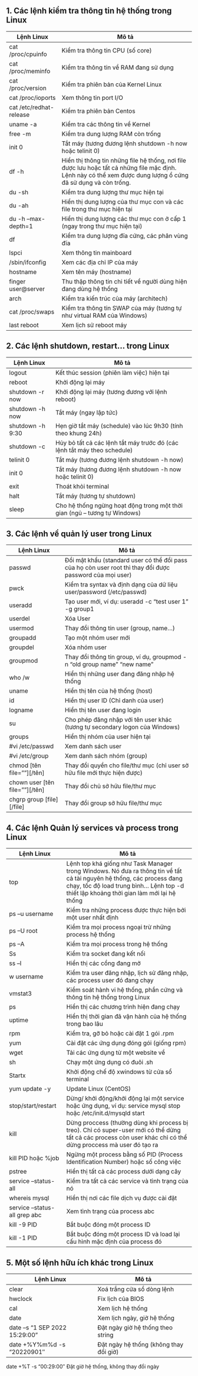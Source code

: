 ## 1. Các lệnh kiểm tra thông tin hệ thống trong Linux
| Lệnh Linux	| Mô tả |
|-------------------|-------|
| cat /proc/cpuinfo	| Kiểm tra thông tin CPU (số core) |
| cat /proc/meminfo	| Kiểm tra thông tin về RAM đang sử dụng |
| cat /proc/version	| Kiểm tra phiên bản của Kernel Linux |
| cat /proc/ioports	| Xem thông tin port I/O |
| cat /etc/redhat-release	| Kiểm tra phiên bản Centos |
| uname -a	| Kiểm tra các thông tin về Kernel |
| free -m	| Kiểm tra dung lượng RAM còn trống |
| init 0	| Tắt máy (tương đương lệnh shutdown -h now hoặc telinit 0) |
| df -h	| Hiển thị thông tin những file hệ thống, nơi file được lưu hoặc tất cả những file mặc định. Lệnh này có thể xem được dung lượng ổ cứng đã sử dụng và còn trống. |
| du -sh	| Kiểm tra dung lượng thư mục hiện tại |
| du  -ah	 | Hiển thị dung lượng của thư mục con và các file trong thư mục hiện tại |
| du -h –max-depth=1	| Hiển thị dung lượng các thư mục con ở cấp 1 (ngay trong thư mục hiện tại) |
| df	| Kiểm tra dung lượng đĩa cứng, các phân vùng đĩa |
| lspci	| Xem thông tin mainboard   
| /sbin/ifconfig | Xem các địa chỉ IP của máy |
| hostname	| Xem tên máy (hostname) |
| finger user@server	| Thu thập thông tin chi tiết về người dùng hiện đang dùng hệ thống |
| arch	| Kiểm tra kiến trúc của máy (architech) |
| cat /proc/swaps	| Kiểm tra thông tin SWAP của máy (tương tự như virtual RAM của Windows) |
| last reboot	| Xem lịch sử reboot máy |

## 2. Các lệnh shutdown, restart… trong Linux
| Lệnh Linux	| Mô tả |
|-------------|-------|
| logout	| Kết thúc session (phiên làm việc) hiện tại |
| reboot	| Khởi động lại máy |
| shutdown -r now	| Khởi động lại máy (tương đương với lệnh reboot) |
| shutdown -h now	| Tắt máy (ngay lập tức) |
| shutdown -h 9:30	| Hẹn giờ tắt máy (schedule) vào lúc 9h30 (tính theo khung 24h) |
| shutdown -c	| Hủy bỏ tất cả các lệnh tắt máy trước đó (các lệnh tắt máy theo schedule) |
| telinit 0	| Tắt máy (tương đương lệnh shutdown -h now) |
| init 0	| Tắt máy (tương đương lệnh shutdown -h now hoặc telinit 0) |
| exit	| Thoát khỏi terminal |
| halt	| Tắt máy (tương tự shutdown) |
| sleep	| Cho hệ thống ngừng hoạt động trong một thời gian (ngủ – tương tự Windows) |

## 3. Các lệnh về quản lý user trong Linux
| Lệnh Linux	| Mô tả |
|-------------|-------|
| passwd	| Đổi mật khẩu (standard user có thể đổi pass của họ còn user root thì thay đổi được password của mọi user) |
| pwck	| Kiểm tra syntax và định dạng của dữ liệu user/password (/etc/passwd) |
| useradd	| Tạo user mới, ví dụ: useradd -c “test user 1” -g group1 |
| userdel	| Xóa User |
| usermod	| Thay đổi thông tin user (group, name…) |
| groupadd	| Tạo một nhóm user mới |
| groupdel	| Xóa nhóm user | 
| groupmod	| Thay đổi thông tin group, ví dụ, groupmod -n “old group name”  “new name” |
| who /w	| Hiển thị những user đang đăng nhập hệ thống |
| uname	| Hiển thị tên của hệ thống (host) |
| id	| Hiển thị user ID (Chỉ danh của user) |
| logname	| Hiển thị tên user đang login |
| su	| Cho phép đăng nhập với tên user khác (tương tự secondary logon của Windows) |
| groups	| Hiển thị nhóm của user hiện tại |
| #vi /etc/passwd	| Xem danh sách user |
| #vi /etc/group	| Xem danh sách nhóm (group) |
| chmod [tên file=””][/tên]	| Thay đổi quyền cho file/thư mục (chỉ user sở hữu file mới thực hiện được) |
| chown user [tên file=””][/tên]	| Thay đổi chủ sở hữu file/thư mục |
| chgrp group [file][/file]	| Thay đổi group sở hữu file/thư mục |

## 4. Các lệnh Quản lý services và process trong Linux
| Lệnh Linux	| Mô tả |
|-------------|-------|
| top	| Lệnh top khá giống như Task Manager trong Windows. Nó đưa ra thông tin về tất cả tài nguyên hệ thống, các process đang chạy, tốc độ load trung bình… Lệnh top -d thiết lập khoảng thời gian làm mới lại hệ thống |
| ps –u username	| Kiểm tra những process được thực hiện bởi một user nhất định |
| ps –U root	| Kiểm tra mọi process ngoại trừ những process hệ thống |
| ps –A	 | Kiểm tra mọi process trong hệ thống |
| Ss	| Kiểm tra socket đang kết nối |
| ss –l	 | Hiển thị các cổng đang mở |
| w username	| Kiểm tra user đăng nhập, lịch sử đăng nhập, các process user đó đang chạy |
| vmstat3	| Kiểm soát hành vi hệ thống, phần cứng và thông tin hệ thống trong Linux |
| ps	| Hiển thị các chương trình hiện đang chạy |
| uptime	| Hiển thị thời gian đã vận hành của hệ thống trong bao lâu |
| rpm	| Kiểm tra, gỡ bỏ hoặc cài đặt 1 gói .rpm |
| yum	| Cài đặt các ứng dụng đóng gói (giống rpm) |
| wget	| Tải các ứng dụng từ một website về| 
| sh	| Chạy một ứng dụng có đuôi .sh |
| Startx	| Khởi động chế độ xwindows từ cửa sổ terminal |
| yum update -y	| Update Linux (CentOS) |
| stop/start/restart	| Dừng/ khởi động/khởi động lại một service hoặc ứng dụng, ví dụ: service mysql stop hoặc /etc/init.d/mysqld start |
| kill	| Dừng proccess (thường dùng khi process bị treo). Chỉ có super-user mới có thể dừng tất cả các process còn user khác chỉ có thể dừng proccess mà user đó tạo ra |
| kill PID hoặc %job	| Ngừng một process bằng số PID (Process Identification Number) hoặc số công việc |
| pstree	| Hiển thị tất cả các process dưới dạng cây |
| service –status-all	| Kiểm tra tất cả các service và tình trạng của nó |
| whereis mysql	| Hiển thị nơi các file dịch vụ được cài đặt |
| service –status-all  grep abc	| Xem tình trạng của process abc |
| kill -9 PID	| Bắt buộc đóng một process ID |
| kill -1 PID	| Bắt buộc đóng một process ID và load lại cấu hình mặc định của process đó |

## 5. Một số lệnh hữu ích khác trong Linux
| Lệnh Linux	| Mô tả |
|-------------|-------|
| clear	| Xoá trắng cửa sổ dòng lệnh |
| hwclock	| Fix lịch của BIOS |
| cal	| Xem lịch hệ thống |
| date	| Xem lịch ngày, giờ hệ thống |
| date –s “1 SEP 2022 15:29:00”	| Đặt ngày giờ hệ thống theo string |
| date +%Y%m%d -s “20220901″	| Đặt ngày hệ thống (không thay đổi giờ) |
date +%T -s “00:29:00″	Đặt giờ hệ thống, không thay đổi ngày
